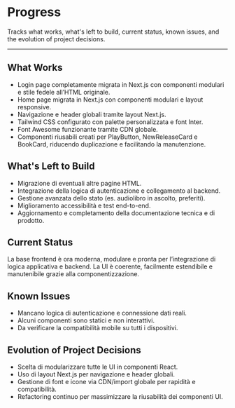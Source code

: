 # Progress

Tracks what works, what's left to build, current status, known issues, and the evolution of project decisions.

---

## What Works

- Login page completamente migrata in Next.js con componenti modulari e stile fedele all’HTML originale.
- Home page migrata in Next.js con componenti modulari e layout responsive.
- Navigazione e header globali tramite layout Next.js.
- Tailwind CSS configurato con palette personalizzata e font Inter.
- Font Awesome funzionante tramite CDN globale.
- Componenti riusabili creati per PlayButton, NewReleaseCard e BookCard, riducendo duplicazione e facilitando la manutenzione.

## What's Left to Build

- Migrazione di eventuali altre pagine HTML.
- Integrazione della logica di autenticazione e collegamento al backend.
- Gestione avanzata dello stato (es. audiolibro in ascolto, preferiti).
- Miglioramento accessibilità e test end-to-end.
- Aggiornamento e completamento della documentazione tecnica e di prodotto.

## Current Status

La base frontend è ora moderna, modulare e pronta per l’integrazione di logica applicativa e backend. La UI è coerente, facilmente estendibile e manutenibile grazie alla componentizzazione.

## Known Issues

- Mancano logica di autenticazione e connessione dati reali.
- Alcuni componenti sono statici e non interattivi.
- Da verificare la compatibilità mobile su tutti i dispositivi.

## Evolution of Project Decisions

- Scelta di modularizzare tutte le UI in componenti React.
- Uso di layout Next.js per navigazione e header globali.
- Gestione di font e icone via CDN/import globale per rapidità e compatibilità.
- Refactoring continuo per massimizzare la riusabilità dei componenti UI.